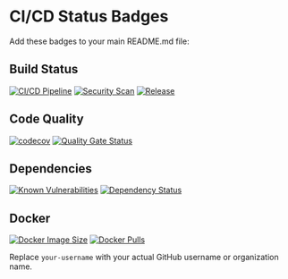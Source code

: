 # CI/CD Status Badges

Add these badges to your main README.md file:

## Build Status
[![CI/CD Pipeline](https://github.com/your-username/healthy-system/actions/workflows/ci-cd.yml/badge.svg)](https://github.com/your-username/healthy-system/actions/workflows/ci-cd.yml)
[![Security Scan](https://github.com/your-username/healthy-system/actions/workflows/security-scan.yml/badge.svg)](https://github.com/your-username/healthy-system/actions/workflows/security-scan.yml)
[![Release](https://github.com/your-username/healthy-system/actions/workflows/release.yml/badge.svg)](https://github.com/your-username/healthy-system/actions/workflows/release.yml)

## Code Quality
[![codecov](https://codecov.io/gh/your-username/healthy-system/branch/main/graph/badge.svg)](https://codecov.io/gh/your-username/healthy-system)
[![Quality Gate Status](https://sonarcloud.io/api/project_badges/measure?project=your-username_healthy-system&metric=alert_status)](https://sonarcloud.io/dashboard?id=your-username_healthy-system)

## Dependencies
[![Known Vulnerabilities](https://snyk.io/test/github/your-username/healthy-system/badge.svg)](https://snyk.io/test/github/your-username/healthy-system)
[![Dependency Status](https://david-dm.org/your-username/healthy-system.svg)](https://david-dm.org/your-username/healthy-system)

## Docker
[![Docker Image Size](https://img.shields.io/docker/image-size/ghcr.io/your-username/healthy-system/latest)](https://github.com/your-username/healthy-system/pkgs/container/healthy-system)
[![Docker Pulls](https://img.shields.io/docker/pulls/ghcr.io/your-username/healthy-system)](https://github.com/your-username/healthy-system/pkgs/container/healthy-system)

Replace `your-username` with your actual GitHub username or organization name.
